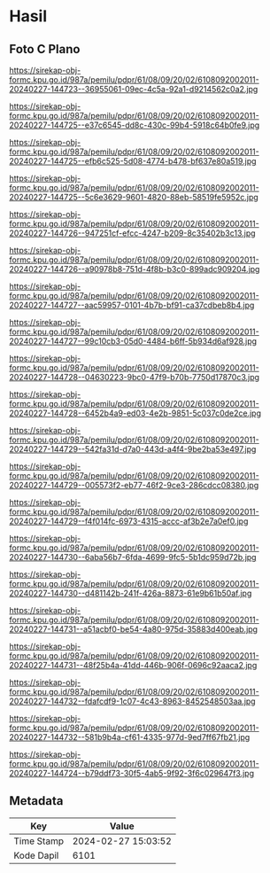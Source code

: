 # Hasil

## Foto C Plano

https://sirekap-obj-formc.kpu.go.id/987a/pemilu/pdpr/61/08/09/20/02/6108092002011-20240227-144723--36955061-09ec-4c5a-92a1-d9214562c0a2.jpg

https://sirekap-obj-formc.kpu.go.id/987a/pemilu/pdpr/61/08/09/20/02/6108092002011-20240227-144725--e37c6545-dd8c-430c-99b4-5918c64b0fe9.jpg

https://sirekap-obj-formc.kpu.go.id/987a/pemilu/pdpr/61/08/09/20/02/6108092002011-20240227-144725--efb6c525-5d08-4774-b478-bf637e80a519.jpg

https://sirekap-obj-formc.kpu.go.id/987a/pemilu/pdpr/61/08/09/20/02/6108092002011-20240227-144725--5c6e3629-9601-4820-88eb-58519fe5952c.jpg

https://sirekap-obj-formc.kpu.go.id/987a/pemilu/pdpr/61/08/09/20/02/6108092002011-20240227-144726--947251cf-efcc-4247-b209-8c35402b3c13.jpg

https://sirekap-obj-formc.kpu.go.id/987a/pemilu/pdpr/61/08/09/20/02/6108092002011-20240227-144726--a90978b8-751d-4f8b-b3c0-899adc909204.jpg

https://sirekap-obj-formc.kpu.go.id/987a/pemilu/pdpr/61/08/09/20/02/6108092002011-20240227-144727--aac59957-0101-4b7b-bf91-ca37cdbeb8b4.jpg

https://sirekap-obj-formc.kpu.go.id/987a/pemilu/pdpr/61/08/09/20/02/6108092002011-20240227-144727--99c10cb3-05d0-4484-b6ff-5b934d6af928.jpg

https://sirekap-obj-formc.kpu.go.id/987a/pemilu/pdpr/61/08/09/20/02/6108092002011-20240227-144728--04630223-9bc0-47f9-b70b-7750d17870c3.jpg

https://sirekap-obj-formc.kpu.go.id/987a/pemilu/pdpr/61/08/09/20/02/6108092002011-20240227-144728--6452b4a9-ed03-4e2b-9851-5c037c0de2ce.jpg

https://sirekap-obj-formc.kpu.go.id/987a/pemilu/pdpr/61/08/09/20/02/6108092002011-20240227-144729--542fa31d-d7a0-443d-a4f4-9be2ba53e497.jpg

https://sirekap-obj-formc.kpu.go.id/987a/pemilu/pdpr/61/08/09/20/02/6108092002011-20240227-144729--005573f2-eb77-46f2-9ce3-286cdcc08380.jpg

https://sirekap-obj-formc.kpu.go.id/987a/pemilu/pdpr/61/08/09/20/02/6108092002011-20240227-144729--f4f014fc-6973-4315-accc-af3b2e7a0ef0.jpg

https://sirekap-obj-formc.kpu.go.id/987a/pemilu/pdpr/61/08/09/20/02/6108092002011-20240227-144730--6aba56b7-6fda-4699-9fc5-5b1dc959d72b.jpg

https://sirekap-obj-formc.kpu.go.id/987a/pemilu/pdpr/61/08/09/20/02/6108092002011-20240227-144730--d481142b-241f-426a-8873-61e9b61b50af.jpg

https://sirekap-obj-formc.kpu.go.id/987a/pemilu/pdpr/61/08/09/20/02/6108092002011-20240227-144731--a51acbf0-be54-4a80-975d-35883d400eab.jpg

https://sirekap-obj-formc.kpu.go.id/987a/pemilu/pdpr/61/08/09/20/02/6108092002011-20240227-144731--48f25b4a-41dd-446b-906f-0696c92aaca2.jpg

https://sirekap-obj-formc.kpu.go.id/987a/pemilu/pdpr/61/08/09/20/02/6108092002011-20240227-144732--fdafcdf9-1c07-4c43-8963-8452548503aa.jpg

https://sirekap-obj-formc.kpu.go.id/987a/pemilu/pdpr/61/08/09/20/02/6108092002011-20240227-144732--581b9b4a-cf61-4335-977d-9ed7ff67fb21.jpg

https://sirekap-obj-formc.kpu.go.id/987a/pemilu/pdpr/61/08/09/20/02/6108092002011-20240227-144724--b79ddf73-30f5-4ab5-9f92-3f6c029647f3.jpg


## Metadata

| Key        | Value               |
| ---------- | ------------------- |
| Time Stamp | 2024-02-27 15:03:52 |
| Kode Dapil | 6101                |



